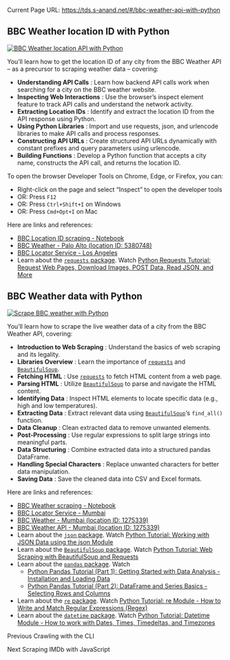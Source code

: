 Current Page URL: https://tds.s-anand.net/#/bbc-weather-api-with-python

## BBC Weather location ID with Python

[![BBC Weather location API with
Python](https://i.ytimg.com/vi_webp/IafLrvnamAw/sddefault.webp)](https://youtu.be/IafLrvnamAw)

You’ll learn how to get the location ID of any city from the BBC Weather API –
as a precursor to scraping weather data – covering:

  * **Understanding API Calls** : Learn how backend API calls work when searching for a city on the BBC weather website.
  * **Inspecting Web Interactions** : Use the browser’s inspect element feature to track API calls and understand the network activity.
  * **Extracting Location IDs** : Identify and extract the location ID from the API response using Python.
  * **Using Python Libraries** : Import and use requests, json, and urlencode libraries to make API calls and process responses.
  * **Constructing API URLs** : Create structured API URLs dynamically with constant prefixes and query parameters using urlencode.
  * **Building Functions** : Develop a Python function that accepts a city name, constructs the API call, and returns the location ID.

To open the browser Developer Tools on Chrome, Edge, or Firefox, you can:

  * Right-click on the page and select “Inspect” to open the developer tools
  * OR: Press `F12`
  * OR: Press `Ctrl+Shift+I` on Windows
  * OR: Press `Cmd+Opt+I` on Mac

Here are links and references:

  * [BBC Location ID scraping - Notebook](https://colab.research.google.com/drive/1-iV-tbtRicKR_HXWeu4Hi5aXJCV3QdQp)
  * [BBC Weather - Palo Alto (location ID: 5380748)](https://www.bbc.com/weather/5380748)
  * [BBC Locator Service - Los Angeles](https://locator-service.api.bbci.co.uk/locations?api_key=AGbFAKx58hyjQScCXIYrxuEwJh2W2cmv&stack=aws&locale=en&filter=international&place-types=settlement%2Cairport%2Cdistrict&order=importance&s=los%20angeles&a=true&format=json)
  * Learn about the [`requests` package](https://docs.python-requests.org/en/latest/user/quickstart/). Watch [Python Requests Tutorial: Request Web Pages, Download Images, POST Data, Read JSON, and More](https://youtu.be/tb8gHvYlCFs)

## BBC Weather data with Python

[![Scrape BBC weather with
Python](https://i.ytimg.com/vi_webp/Uc4DgQJDRoI/sddefault.webp)](https://youtu.be/Uc4DgQJDRoI)

You’ll learn how to scrape the live weather data of a city from the BBC
Weather API, covering:

  * **Introduction to Web Scraping** : Understand the basics of web scraping and its legality.
  * **Libraries Overview** : Learn the importance of [`requests`](https://docs.python-requests.org/en/latest/user/quickstart/) and [`BeautifulSoup`](https://beautiful-soup-4.readthedocs.io/).
  * **Fetching HTML** : Use [`requests`](https://docs.python-requests.org/en/latest/user/quickstart/) to fetch HTML content from a web page.
  * **Parsing HTML** : Utilize [`BeautifulSoup`](https://beautiful-soup-4.readthedocs.io/) to parse and navigate the HTML content.
  * **Identifying Data** : Inspect HTML elements to locate specific data (e.g., high and low temperatures).
  * **Extracting Data** : Extract relevant data using [`BeautifulSoup`](https://beautiful-soup-4.readthedocs.io/)‘s `find_all()` function.
  * **Data Cleanup** : Clean extracted data to remove unwanted elements.
  * **Post-Processing** : Use regular expressions to split large strings into meaningful parts.
  * **Data Structuring** : Combine extracted data into a structured pandas DataFrame.
  * **Handling Special Characters** : Replace unwanted characters for better data manipulation.
  * **Saving Data** : Save the cleaned data into CSV and Excel formats.

Here are links and references:

  * [BBC Weather scraping - Notebook](https://colab.research.google.com/drive/1-gkMzE-TKe3U_yh1v0NPn4TM687H2Hcf)
  * [BBC Locator Service - Mumbai](https://locator-service.api.bbci.co.uk/locations?api_key=AGbFAKx58hyjQScCXIYrxuEwJh2W2cmv&stack=aws&locale=en&filter=international&place-types=settlement%2Cairport%2Cdistrict&order=importance&s=mumbai&a=true&format=json)
  * [BBC Weather - Mumbai (location ID: 1275339)](https://www.bbc.com/weather/1275339)
  * [BBC Weather API - Mumbai (location ID: 1275339)](https://weather-broker-cdn.api.bbci.co.uk/en/forecast/aggregated/1275339)
  * Learn about the [`json` package](https://docs.python.org/3/library/json.html). Watch [Python Tutorial: Working with JSON Data using the json Module](https://youtu.be/9N6a-VLBa2I)
  * Learn about the [`BeautifulSoup` package](https://beautiful-soup-4.readthedocs.io/). Watch [Python Tutorial: Web Scraping with BeautifulSoup and Requests](https://youtu.be/ng2o98k983k)
  * Learn about the [`pandas` package](https://pandas.pydata.org/pandas-docs/stable/user_guide/10min.html). Watch
    * [Python Pandas Tutorial (Part 1): Getting Started with Data Analysis - Installation and Loading Data](https://youtu.be/ZyhVh-qRZPA)
    * [Python Pandas Tutorial (Part 2): DataFrame and Series Basics - Selecting Rows and Columns](https://youtu.be/zmdjNSmRXF4)
  * Learn about the [`re` package](https://docs.python.org/3/library/re.html). Watch [Python Tutorial: re Module - How to Write and Match Regular Expressions (Regex)](https://youtu.be/K8L6KVGG-7o)
  * Learn about the [`datetime` package](https://docs.python.org/3/library/datetime.html). Watch [Python Tutorial: Datetime Module - How to work with Dates, Times, Timedeltas, and Timezones](https://youtu.be/eirjjyP2qcQ)

Previous Crawling with the CLI

Next Scraping IMDb with JavaScript


